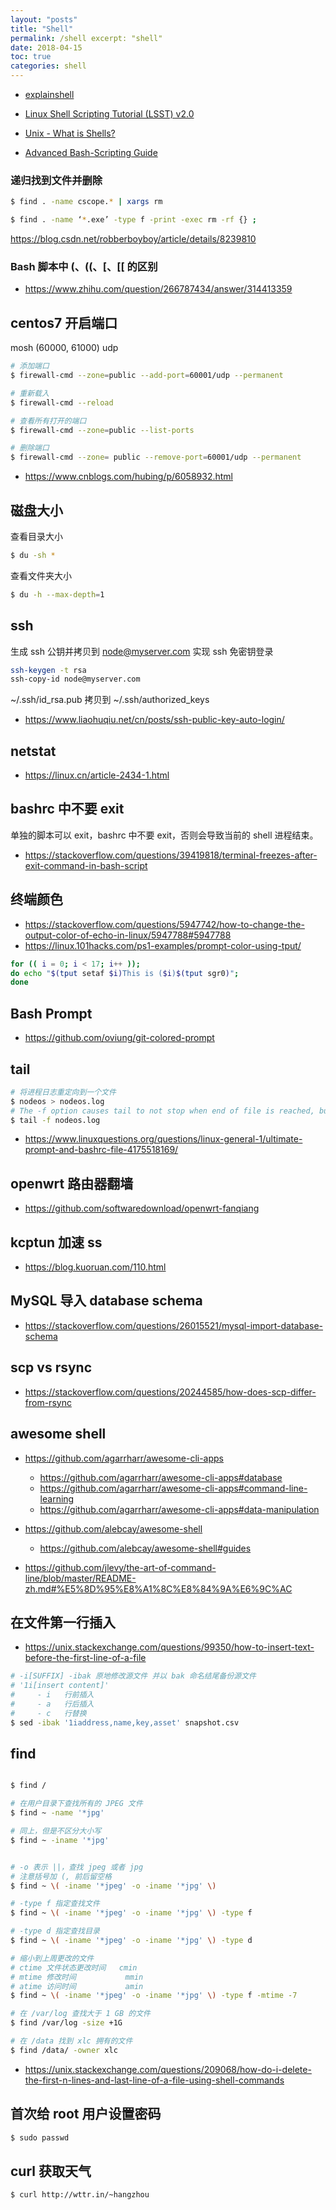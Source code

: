 ```yaml
---
layout: "posts"
title: "Shell"
permalink: /shell excerpt: "shell"
date: 2018-04-15
toc: true
categories: shell
---
```


- [explainshell](https://explainshell.com/)

- [Linux Shell Scripting Tutorial (LSST) v2.0](https://bash.cyberciti.biz/guide/Main_Page)

- [Unix - What is Shells?](http://www.tutorialspoint.com/unix/unix-shell.htm)

- [Advanced Bash-Scripting Guide](http://tldp.org/LDP/abs/html/)


### 递归找到文件并删除

```bash
$ find . -name cscope.* | xargs rm
```

```bash
$ find . -name ‘*.exe’ -type f -print -exec rm -rf {} ;
```

https://blog.csdn.net/robberboyboy/article/details/8239810

### Bash 脚本中 (、((、[、[[ 的区别

- https://www.zhihu.com/question/266787434/answer/314413359


## centos7 开启端口

mosh (60000, 61000) udp

```bash
# 添加端口
$ firewall-cmd --zone=public --add-port=60001/udp --permanent

# 重新载入
$ firewall-cmd --reload

# 查看所有打开的端口
$ firewall-cmd --zone=public --list-ports

# 删除端口
$ firewall-cmd --zone= public --remove-port=60001/udp --permanent
```

- https://www.cnblogs.com/hubing/p/6058932.html

## 磁盘大小

查看目录大小

```bash
$ du -sh *
```

查看文件夹大小

```bash
$ du -h --max-depth=1
```

## ssh

生成 ssh 公钥并拷贝到 node@myserver.com 实现 ssh 免密钥登录

```bash
ssh-keygen -t rsa
ssh-copy-id node@myserver.com
```

~/.ssh/id_rsa.pub 拷贝到 ~/.ssh/authorized_keys

- https://www.liaohuqiu.net/cn/posts/ssh-public-key-auto-login/

## netstat

- https://linux.cn/article-2434-1.html

## bashrc 中不要 exit

单独的脚本可以 exit，bashrc 中不要 exit，否则会导致当前的 shell 进程结束。

- https://stackoverflow.com/questions/39419818/terminal-freezes-after-exit-command-in-bash-script

## 终端颜色

- https://stackoverflow.com/questions/5947742/how-to-change-the-output-color-of-echo-in-linux/5947788#5947788
- https://linux.101hacks.com/ps1-examples/prompt-color-using-tput/

```bash
for (( i = 0; i < 17; i++ ));
do echo "$(tput setaf $i)This is ($i)$(tput sgr0)";
done
```

## Bash Prompt

- https://github.com/oviung/git-colored-prompt

## tail

```bash
# 将进程日志重定向到一个文件
$ nodeos > nodeos.log
# The -f option causes tail to not stop when end of file is reached, but rather to wait for additional data to be appended to the input.  The -f option is ignored if the standard input is a pipe, but not if it is a FIFO.
$ tail -f nodeos.log
```

- https://www.linuxquestions.org/questions/linux-general-1/ultimate-prompt-and-bashrc-file-4175518169/

## openwrt 路由器翻墙

- https://github.com/softwaredownload/openwrt-fanqiang

## kcptun 加速 ss

- https://blog.kuoruan.com/110.html

## MySQL 导入 database schema

- https://stackoverflow.com/questions/26015521/mysql-import-database-schema

## scp vs rsync

- https://stackoverflow.com/questions/20244585/how-does-scp-differ-from-rsync


## awesome shell

- https://github.com/agarrharr/awesome-cli-apps
    - https://github.com/agarrharr/awesome-cli-apps#database
    - https://github.com/agarrharr/awesome-cli-apps#command-line-learning
    - https://github.com/agarrharr/awesome-cli-apps#data-manipulation

- https://github.com/alebcay/awesome-shell
    - https://github.com/alebcay/awesome-shell#guides

- https://github.com/jlevy/the-art-of-command-line/blob/master/README-zh.md#%E5%8D%95%E8%A1%8C%E8%84%9A%E6%9C%AC


## 在文件第一行插入

- https://unix.stackexchange.com/questions/99350/how-to-insert-text-before-the-first-line-of-a-file

```bash
# -i[SUFFIX] -ibak 原地修改源文件 并以 bak 命名结尾备份源文件
# '1i[insert content]'
#     - i   行前插入
#     - a   行后插入
#     - c   行替换
$ sed -ibak '1iaddress,name,key,asset' snapshot.csv
```

## find

```bash

$ find /

# 在用户目录下查找所有的 JPEG 文件
$ find ~ -name '*jpg'

# 同上，但是不区分大小写
$ find ~ -iname '*jpg'


# -o 表示 ||，查找 jpeg 或者 jpg
# 注意括号加 (, 前后留空格
$ find ~ \( -iname '*jpeg' -o -iname '*jpg' \)

# -type f 指定查找文件
$ find ~ \( -iname '*jpeg' -o -iname '*jpg' \) -type f

# -type d 指定查找目录
$ find ~ \( -iname '*jpeg' -o -iname '*jpg' \) -type d

# 缩小到上周更改的文件
# ctime 文件状态更改时间   cmin
# mtime 修改时间           mmin
# atime 访问时间           amin
$ find ~ \( -iname '*jpeg' -o -iname '*jpg' \) -type f -mtime -7

# 在 /var/log 查找大于 1 GB 的文件
$ find /var/log -size +1G

# 在 /data 找到 xlc 拥有的文件
$ find /data/ -owner xlc

```

- https://unix.stackexchange.com/questions/209068/how-do-i-delete-the-first-n-lines-and-last-line-of-a-file-using-shell-commands


## 首次给 root 用户设置密码

```bash
$ sudo passwd
```


## curl 获取天气

```bash
$ curl http://wttr.in/~hangzhou
```
